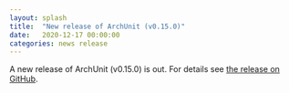 ```yaml
---
layout: splash
title:  "New release of ArchUnit (v0.15.0)"
date:   2020-12-17 00:00:00
categories: news release
---
```


A new release of ArchUnit (v0.15.0) is out. For details see [the release on GitHub](https://github.com/TNG/ArchUnit/releases/tag/v0.15.0 "ArchUnit v0.15.0 on GitHub").
